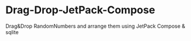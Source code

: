 # Drag-Drop-JetPack-Compose
Drag&amp;Drop RandomNumbers and arrange them using  JetPack Compose &amp; sqlite
